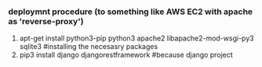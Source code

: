 



### deploymnt procedure (to something like AWS EC2 with apache as 'reverse-proxy')

1. apt-get install python3-pip python3 apache2 libapache2-mod-wsgi-py3 sqlite3  #installing the necesasry packages
2. pip3 install django djangorestframework #because django project
